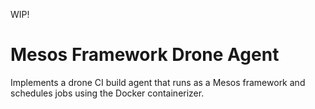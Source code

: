 
WIP!

#  Mesos Framework Drone Agent

Implements a drone CI build agent that runs as a Mesos framework and
schedules jobs using the Docker containerizer.
